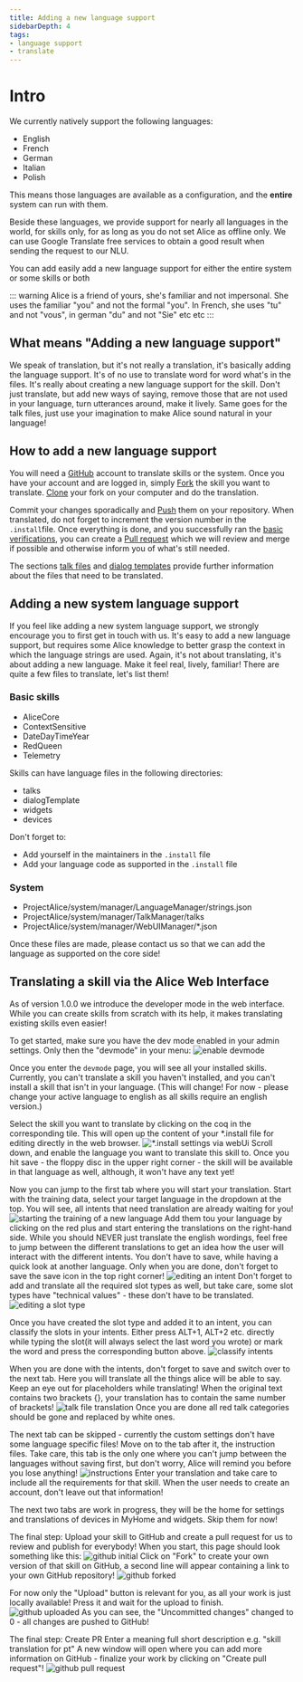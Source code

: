```yaml
---
title: Adding a new language support
sidebarDepth: 4
tags:
- language support
- translate
---
```


# Intro
We currently natively support the following languages:
- English
- French
- German
- Italian
- Polish

This means those languages are available as a configuration, and the **entire** system can run with them.

Beside these languages, we provide support for nearly all languages in the world, for skills only, for as long as you do not set Alice as offline only. We can use Google Translate free services to obtain a good result when sending the request to our NLU.

You can add easily add a new language support for either the entire system or some skills or both

::: warning
Alice is a friend of yours, she's familiar and not impersonal. She uses the familiar "you" and not the formal "you". In French, she uses "tu" and not "vous", in german "du" and not "Sie" etc etc
:::

## What means "Adding a new language support"
We speak of translation, but it's not really a translation, it's basically adding the language support. It's of no use to translate word for word what's in the files. It's really about creating a new language support for the skill. Don't just translate, but add new ways of saying, remove those that are not used in your language, turn utterances around, make it lively. Same goes for the talk files, just use your imagination to make Alice sound natural in your language!

## How to add a new language support
You will need a [GitHub](https://github.com) account to translate skills or the system. Once you have your account and are logged in, simply [Fork](https://help.github.com/en/github/getting-started-with-github/fork-a-repo) the skill you want to translate. [Clone](https://help.github.com/en/github/creating-cloning-and-archiving-repositories/cloning-a-repository-from-github) your fork on your computer and do the translation.

Commit your changes sporadically and [Push](https://help.github.com/en/github/using-git/pushing-commits-to-a-remote-repository) them on your repository. When translated, do not forget to increment the version number in the `.install`file. Once everything is done, and you successfully ran the [basic verifications](../skill-development/publishing-to-skill-store.md), you can create a [Pull request](https://help.github.com/en/github/collaborating-with-issues-and-pull-requests/creating-a-pull-request-from-a-fork) which we will review and merge if possible and otherwise inform you of what's still needed.


The sections [talk files](../skill-development/talk-file.md) and [dialog templates](../skill-development/dialog-template.md) provide further information about the files that need to be translated.

## Adding a new system language support
If you feel like adding a new system language support, we strongly encourage you to first get in touch with us. It's easy to add a new language support, but requires some Alice knowledge to better grasp the context in which the language strings are used. Again, it's not about translating, it's about adding a new language. Make it feel real, lively, familiar! There are quite a few files to translate, let's list them!

### Basic skills

- AliceCore
- ContextSensitive
- DateDayTimeYear
- RedQueen
- Telemetry

Skills can have language files in the following directories:
- talks
- dialogTemplate
- widgets
- devices

Don't forget to:

- Add yourself in the maintainers in the `.install` file
- Add your language code as supported in the `.install` file

### System

- ProjectAlice/system/manager/LanguageManager/strings.json
- ProjectAlice/system/manager/TalkManager/talks
- ProjectAlice/system/manager/WebUIManager/*.json

Once these files are made, please contact us so that we can add the language as supported on the core side!

## Translating a skill via the Alice Web Interface
As of version 1.0.0 we introduce the developer mode in the web interface. While you can create skills from scratch with its help, it makes translating existing skills even easier!

To get started, make sure you have the dev mode enabled in your admin settings. Only then the "devmode" in your menu:
<img src="/images/devmode_enable.png" alt="enable devmode">

Once you enter the `devmode` page, you will see all your installed skills. Currently, you can't translate a skill you haven't installed, and you can't install a skill that isn't in your language. (This will change! For now - please change your active language to english as all skills require an english version.)

Select the skill you want to translate by clicking on the coq in the corresponding tile.
This will open up the content of your *.install file for editing directly in the web browser.
<img src="/images/devmode_skillInstall.png" alt="*.install settings via webUi">
Scroll down, and enable the language you want to translate this skill to. Once you hit save - the floppy disc in the upper right corner - the skill will be available in that language as well, although, it won't have any text yet!

Now you can jump to the first tab where you will start your translation.
Start with the training data, select your target language in the dropdown at the top.
You will see, all intents that need translation are already waiting for you!
<img src="/images/devmode_training.png" alt="starting the training of a new language">
Add them tou your language by clicking on the red plus and start entering the translations on the right-hand side.
While you should NEVER just translate the english wordings, feel free to jump between the different translations to get an idea how the user will interact with the different intents. You don't have to save, while having a quick look at another language. Only when you are done, don't forget to save the save icon in the top right corner!
<img src="/images/devmode_training2.png" alt="editing an intent">
Don't forget to add and translate all the required slot types as well, but take care, some slot types have "technical values" - these don't have to be translated.
<img src="/images/devmode_training3.png" alt="editing a slot type">

Once you have created the slot type and added it to an intent, you can classify the slots in your intents. Either press ALT+1, ALT+2 etc. directly while typing the slot(it will always select the last word you wrote) or mark the word and press the corresponding button above.
<img src="/images/devmode_training4.png" alt="classify intents">

When you are done with the intents, don't forget to save and switch over to the next tab. Here you will translate all the things alice will be able to say.
Keep an eye out for placeholders while translating! When the original text contains two brackets {}, your translation has to contain the same number of brackets!
<img src="/images/devmode_talk.png" alt="talk file translation">
Once you are done all red talk categories should be gone and replaced by white ones.

The next tab can be skipped - currently the custom settings don't have some language specific files! Move on to the tab after it, the instruction files.
Take care, this tab is the only one where you can't jump between the languages without saving first, but don't worry, Alice will remind you before you lose anything!
<img src="/images/devmode_instructions.png" alt="instructions">
Enter your translation and take care to include all the requirements for that skill. When the user needs to create an account, don't leave out that information!

The next two tabs are work in progress, they will be the home for settings and translations of devices in MyHome and widgets. Skip them for now!

The final step:
Upload your skill to GitHub and create a pull request for us to review and publish for everybody!
When you start, this page should look something like this:
<img src="/images/devmode_git.png" alt="github initial">
Click on "Fork" to create your own version of that skill on GitHub, a second line will appear containing a link to your own GitHub repository!
<img src="/images/devmode_git2.png" alt="github forked">

For now only the "Upload" button is relevant for you, as all your work is just locally available! Press it and wait for the upload to finish.
<img src="/images/devmode_git3.png" alt="github uploaded">
As you can see, the "Uncommitted changes" changed to 0 - all changes are pushed to GitHub!

The final step: Create PR
Enter a meaning full short description e.g. "skill translation for pt"
A new window will open where you can add more information on GitHub - finalize your work by clicking on "Create pull request"!
<img src="/images/devmode_github.png" alt="github pull request">



